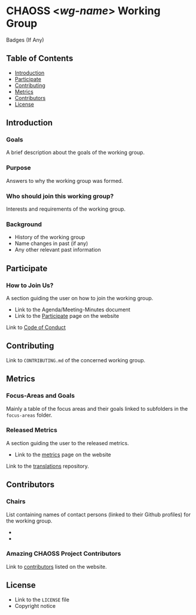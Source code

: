 # CHAOSS \<_wg-name_\> Working Group

Badges (If Any)

## Table of Contents

- [Introduction](#introduction)
- [Participate](#participate)
- [Contributing](#contributing)
- [Metrics](#metrics)
- [Contributors](#contributors)
- [License](#license)

## Introduction

### Goals 

A brief description about the goals of the working group.
<br/>

### Purpose

Answers to why the working group was formed.
<br/>

### Who should join this working group?

Interests and requirements of the working group.
<br/>

### Background

- History of the working group
- Name changes in past (if any)
- Any other relevant past information
  
## Participate

### How to Join Us?

A section guiding the user on how to join the working group.

- Link to the Agenda/Meeting-Minutes document
- Link to the [Participate](https://chaoss.community/participate/) page on the website

Link to [Code of Conduct](https://github.com/chaoss/governance/blob/master/code-of-conduct.md)

## Contributing

Link to `CONTRIBUTING.md` of the concerned working group.

## Metrics

### Focus-Areas and Goals
Mainly a table of the focus areas and their goals linked to subfolders in the `focus-areas` folder. 
<br/>

### Released Metrics
A section guiding the user to the released metrics.

- Link to the [metrics](https://chaoss.community/metrics/) page on the website

Link to the [translations](https://github.com/chaoss/translations) repository.

## Contributors

### Chairs

List containing names of contact persons (linked to their Github profiles) for the working group.

- 
- 

### Amazing CHAOSS Project Contributors

Link to [contributors](https://chaoss.community/metrics/#user-content-chaoss-contributors-include) listed on the website.
<br/>

## License

- Link to the `LICENSE` file
- Copyright notice
<br/>
